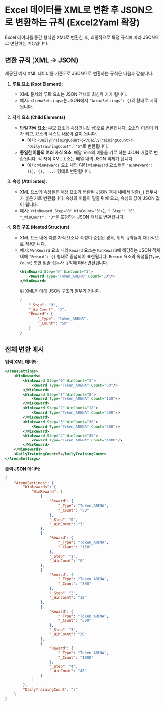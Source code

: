 # Excel 데이터를 XML로 변환 후 JSON으로 변환하는 규칙 (Excel2Yaml 확장)

Excel 데이터를 중간 형식인 XML로 변환한 후, 최종적으로 특정 규칙에 따라 JSON으로 변환하는 기능입니다.

## 변환 규칙 (XML -> JSON)

제공된 예시 XML 데이터를 기준으로 JSON으로 변환하는 규칙은 다음과 같습니다.

1.  **루트 요소 (Root Element)**:
    *   XML 문서의 루트 요소는 JSON 객체의 최상위 키가 됩니다.
    *   예시: `<ArenaSettings>`는 JSON에서 `"ArenaSettings": {}`의 형태로 시작됩니다.

2.  **자식 요소 (Child Elements)**:
    *   **단일 자식 요소**: 부모 요소의 속성(키-값 쌍)으로 변환됩니다. 요소의 이름이 키가 되고, 요소의 텍스트 내용이 값이 됩니다.
        *   예시: `<DailyTrainingCount>5</DailyTrainingCount>`는 `"DailyTrainingCount": "5"`로 변환됩니다.
    *   **동일한 이름의 여러 자식 요소**: 해당 요소의 이름을 키로 하는 JSON 배열로 변환됩니다. 각 자식 XML 요소는 배열 내의 JSON 객체가 됩니다.
        *   예시: `WinRewards` 요소 내의 여러 `WinReward` 요소들은 `"WinReward": [{}, {}, ...]` 형태로 변환됩니다.

3.  **속성 (Attributes)**:
    *   XML 요소의 속성들은 해당 요소가 변환된 JSON 객체 내에서 밑줄(`_`) 접두사가 붙은 키로 변환됩니다. 속성의 이름이 밑줄 뒤에 오고, 속성의 값이 JSON 값이 됩니다.
    *   예시: `<WinReward Step="0" WinCount="3">`는 `"_Step": "0"`, `"_WinCount": "3"`을 포함하는 JSON 객체로 변환됩니다.

4.  **중첩 구조 (Nested Structure)**:
    *   XML 요소 내에 다른 자식 요소나 속성이 중첩된 경우, 위의 규칙들이 재귀적으로 적용됩니다.
    *   예시: `WinReward` 요소 내의 `Reward` 요소는 `WinReward`에 해당하는 JSON 객체 내에 `"Reward": {}` 형태로 중첩되어 표현됩니다. `Reward` 요소의 속성들(`Type`, `Count`) 또한 밑줄 접두사 규칙에 따라 변환됩니다.
        ```xml
        <WinReward Step="0" WinCount="3">
            <Reward Type="Token_ARENA" Count="50"/>
        </WinReward>
        ```
        위 XML은 아래 JSON 구조의 일부가 됩니다:
        ```json
        {
            "_Step": "0",
            "_WinCount": "3",
            "Reward": {
                "_Type": "Token_ARENA",
                "_Count": "50"
            }
        }
        ```

## 전체 변환 예시

**입력 XML 데이터:**
```xml
<ArenaSettings>
    <WinRewards>
        <WinReward Step="0" WinCount="3">
            <Reward Type="Token_ARENA" Count="50"/>
        </WinReward>
        <WinReward Step="1" WinCount="8">
            <Reward Type="Token_ARENA" Count="150"/>
        </WinReward>
        <WinReward Step="2" WinCount="18">
            <Reward Type="Token_ARENA" Count="300"/>
        </WinReward>
        <WinReward Step="3" WinCount="30">
            <Reward Type="Token_ARENA" Count="500"/>
        </WinReward>
        <WinReward Step="4" WinCount="45">
            <Reward Type="Token_ARENA" Count="1000"/>
        </WinReward>
    </WinRewards>
    <DailyTrainingCount>5</DailyTrainingCount>
</ArenaSettings>
```

**출력 JSON 데이터:**
```json
{
	"ArenaSettings": {
		"WinRewards": {
			"WinReward": [
				{
					"Reward": {
						"_Type": "Token_ARENA",
						"_Count": "50"
					},
					"_Step": "0",
					"_WinCount": "3"
				},
				{
					"Reward": {
						"_Type": "Token_ARENA",
						"_Count": "150"
					},
					"_Step": "1",
					"_WinCount": "8"
				},
				{
					"Reward": {
						"_Type": "Token_ARENA",
						"_Count": "300"
					},
					"_Step": "2",
					"_WinCount": "18"
				},
				{
					"Reward": {
						"_Type": "Token_ARENA",
						"_Count": "500"
					},
					"_Step": "3",
					"_WinCount": "30"
				},
				{
					"Reward": {
						"_Type": "Token_ARENA",
						"_Count": "1000"
					},
					"_Step": "4",
					"_WinCount": "45"
				}
			]
		},
		"DailyTrainingCount": "5"
	}
}
```
